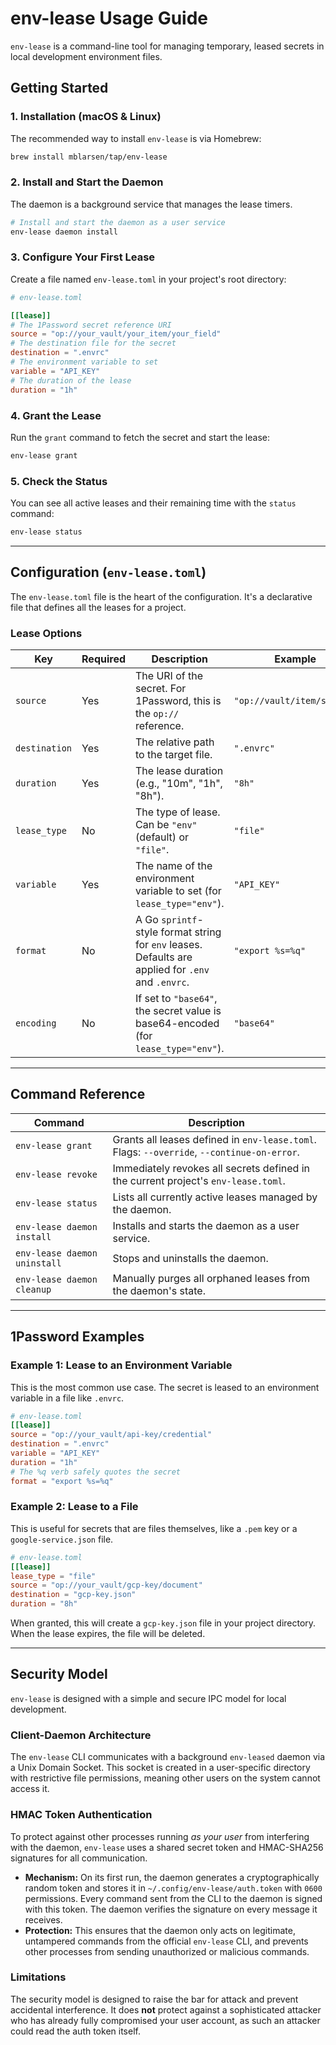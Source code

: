 # env-lease Usage Guide

`env-lease` is a command-line tool for managing temporary, leased secrets in local development environment files.

## Getting Started

### 1. Installation (macOS & Linux)

The recommended way to install `env-lease` is via Homebrew:

```sh
brew install mblarsen/tap/env-lease
```

### 2. Install and Start the Daemon

The daemon is a background service that manages the lease timers.

```sh
# Install and start the daemon as a user service
env-lease daemon install
```

### 3. Configure Your First Lease

Create a file named `env-lease.toml` in your project's root directory:

```toml
# env-lease.toml

[[lease]]
# The 1Password secret reference URI
source = "op://your_vault/your_item/your_field"
# The destination file for the secret
destination = ".envrc"
# The environment variable to set
variable = "API_KEY"
# The duration of the lease
duration = "1h"
```

### 4. Grant the Lease

Run the `grant` command to fetch the secret and start the lease:

```sh
env-lease grant
```

### 5. Check the Status

You can see all active leases and their remaining time with the `status` command:

```sh
env-lease status
```

---

## Configuration (`env-lease.toml`)

The `env-lease.toml` file is the heart of the configuration. It's a declarative file that defines all the leases for a project.

### Lease Options

| Key           | Required | Description                                                                                             | Example                               |
|---------------|----------|---------------------------------------------------------------------------------------------------------|---------------------------------------|
| `source`      | Yes      | The URI of the secret. For 1Password, this is the `op://` reference.                                   | `"op://vault/item/secret"`            |
| `destination` | Yes      | The relative path to the target file.                                                                   | `".envrc"`                            |
| `duration`    | Yes      | The lease duration (e.g., "10m", "1h", "8h").                                                           | `"8h"`                                |
| `lease_type`  | No       | The type of lease. Can be `"env"` (default) or `"file"`.                                                | `"file"`                              |
| `variable`    | Yes      | The name of the environment variable to set (for `lease_type="env"`).                                   | `"API_KEY"`                           |
| `format`      | No       | A Go `sprintf`-style format string for `env` leases. Defaults are applied for `.env` and `.envrc`.    | `"export %s=%q"`                      |
| `encoding`    | No       | If set to `"base64"`, the secret value is base64-encoded (for `lease_type="env"`).                        | `"base64"`                            |

---

## Command Reference

| Command                  | Description                                                                                               |
|--------------------------|-----------------------------------------------------------------------------------------------------------|
| `env-lease grant`        | Grants all leases defined in `env-lease.toml`. Flags: `--override`, `--continue-on-error`.                 |
| `env-lease revoke`       | Immediately revokes all secrets defined in the current project's `env-lease.toml`.                          |
| `env-lease status`       | Lists all currently active leases managed by the daemon.                                                  |
| `env-lease daemon install`| Installs and starts the daemon as a user service.                                                         |
| `env-lease daemon uninstall`| Stops and uninstalls the daemon.                                                                          |
| `env-lease daemon cleanup`| Manually purges all orphaned leases from the daemon's state.                                              |

---

## 1Password Examples

### Example 1: Lease to an Environment Variable

This is the most common use case. The secret is leased to an environment variable in a file like `.envrc`.

```toml
# env-lease.toml
[[lease]]
source = "op://your_vault/api-key/credential"
destination = ".envrc"
variable = "API_KEY"
duration = "1h"
# The %q verb safely quotes the secret
format = "export %s=%q"
```

### Example 2: Lease to a File

This is useful for secrets that are files themselves, like a `.pem` key or a `google-service.json` file.

```toml
# env-lease.toml
[[lease]]
lease_type = "file"
source = "op://your_vault/gcp-key/document"
destination = "gcp-key.json"
duration = "8h"
```

When granted, this will create a `gcp-key.json` file in your project directory. When the lease expires, the file will be deleted.

---

## Security Model

`env-lease` is designed with a simple and secure IPC model for local development.

### Client-Daemon Architecture

The `env-lease` CLI communicates with a background `env-leased` daemon via a Unix Domain Socket. This socket is created in a user-specific directory with restrictive file permissions, meaning other users on the system cannot access it.

### HMAC Token Authentication

To protect against other processes running *as your user* from interfering with the daemon, `env-lease` uses a shared secret token and HMAC-SHA256 signatures for all communication.

*   **Mechanism:** On its first run, the daemon generates a cryptographically random token and stores it in `~/.config/env-lease/auth.token` with `0600` permissions. Every command sent from the CLI to the daemon is signed with this token. The daemon verifies the signature on every message it receives.
*   **Protection:** This ensures that the daemon only acts on legitimate, untampered commands from the official `env-lease` CLI, and prevents other processes from sending unauthorized or malicious commands.

### Limitations

The security model is designed to raise the bar for attack and prevent accidental interference. It does **not** protect against a sophisticated attacker who has already fully compromised your user account, as such an attacker could read the auth token itself.
